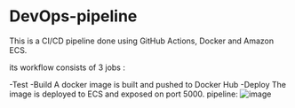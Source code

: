 # DevOps-pipeline

This is a CI/CD pipeline done using GitHub Actions, Docker and Amazon ECS.

its workflow consists of 3 jobs :

-Test
-Build
A docker image is built and pushed to Docker Hub
-Deploy
The image is deployed to ECS  and exposed on port 5000.
pipeline:
![image](https://user-images.githubusercontent.com/62261901/172468817-16685a94-e5c2-4722-896e-e496dc2ccb04.png)
